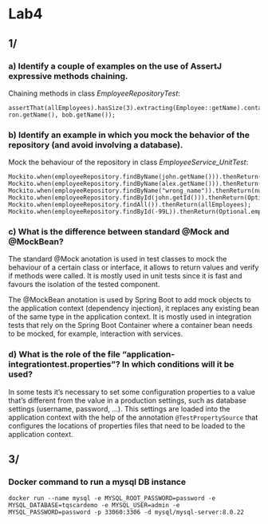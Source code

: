 # Lab4

## **1/**

### **a)** Identify a couple of examples on the use of AssertJ expressive methods chaining.

Chaining methods in class *EmployeeRepositoryTest*:

```
assertThat(allEmployees).hasSize(3).extracting(Employee::getName).containsOnly(alex.getName(), ron.getName(), bob.getName());
```

### **b)** Identify an example in which you mock the behavior of the repository (and avoid involving a database).

Mock the behaviour of the repository in class *EmployeeService_UnitTest*:

```
Mockito.when(employeeRepository.findByName(john.getName())).thenReturn(john);    Mockito.when(employeeRepository.findByName(alex.getName())).thenReturn(alex);        Mockito.when(employeeRepository.findByName("wrong_name")).thenReturn(null);        Mockito.when(employeeRepository.findById(john.getId())).thenReturn(Optional.of(john));
Mockito.when(employeeRepository.findAll()).thenReturn(allEmployees);        Mockito.when(employeeRepository.findById(-99L)).thenReturn(Optional.empty());
```

### **c)** What is the difference between standard @Mock and @MockBean?

The standard @Mock anotation is used in test classes to mock the behaviour of a certain class or interface, it allows to return values and verify if methods were called. It is mostly used in unit tests since it is fast and favours the isolation of the tested component.

The @MockBean anotation is used by Spring Boot to add mock objects to the application context (dependency injection), it replaces any existing bean of the same type in the application context. It is mostly used in integration tests that rely on the Spring Boot Container where a container bean needs to be mocked, for example, interaction with services.

### **d)** What is the role of the file “application-integrationtest.properties”? In which conditions will it be used?

In some tests it’s necessary to set some configuration properties to a value that’s different from the value in a production settings, such as database settings (username, password, ...). This settings are loaded into the application context with the help of the annotation `@TestPropertySource` that configures the locations of properties files that need to be loaded to the application context. 

## **3/**

### Docker command to run a mysql DB instance

```
docker run --name mysql -e MYSQL_ROOT_PASSWORD=password -e MYSQL_DATABASE=tqscardemo -e MYSQL_USER=admin -e MYSQL_PASSWORD=password -p 33060:3306 -d mysql/mysql-server:8.0.22
```

